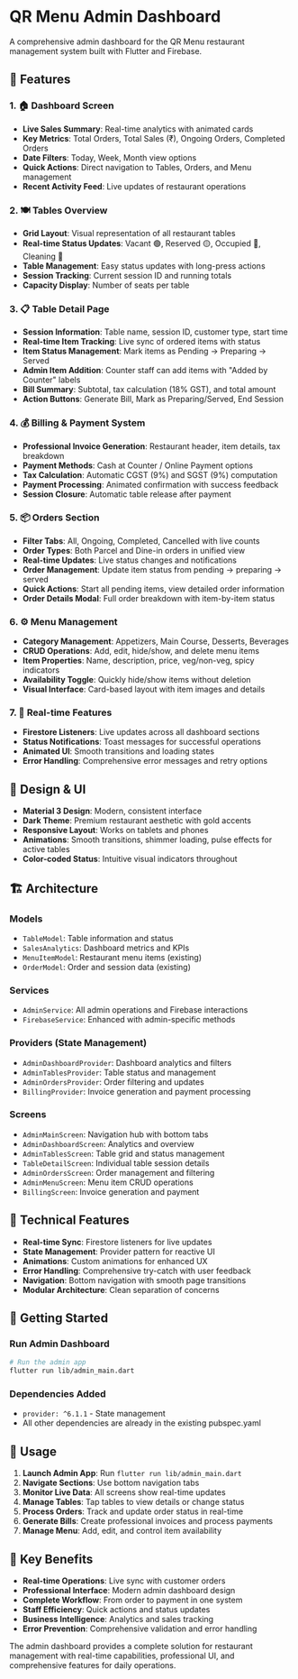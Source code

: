 # QR Menu Admin Dashboard

A comprehensive admin dashboard for the QR Menu restaurant management system built with Flutter and Firebase.

## 🚀 Features

### 1. 🏠 Dashboard Screen
- **Live Sales Summary**: Real-time analytics with animated cards
- **Key Metrics**: Total Orders, Total Sales (₹), Ongoing Orders, Completed Orders
- **Date Filters**: Today, Week, Month view options
- **Quick Actions**: Direct navigation to Tables, Orders, and Menu management
- **Recent Activity Feed**: Live updates of restaurant operations

### 2. 🍽️ Tables Overview
- **Grid Layout**: Visual representation of all restaurant tables
- **Real-time Status Updates**: Vacant 🟢, Reserved 🟡, Occupied 🔴, Cleaning 🔵
- **Table Management**: Easy status updates with long-press actions
- **Session Tracking**: Current session ID and running totals
- **Capacity Display**: Number of seats per table

### 3. 📋 Table Detail Page
- **Session Information**: Table name, session ID, customer type, start time
- **Real-time Item Tracking**: Live sync of ordered items with status
- **Item Status Management**: Mark items as Pending → Preparing → Served
- **Admin Item Addition**: Counter staff can add items with "Added by Counter" labels
- **Bill Summary**: Subtotal, tax calculation (18% GST), and total amount
- **Action Buttons**: Generate Bill, Mark as Preparing/Served, End Session

### 4. 💰 Billing & Payment System
- **Professional Invoice Generation**: Restaurant header, item details, tax breakdown
- **Payment Methods**: Cash at Counter / Online Payment options
- **Tax Calculation**: Automatic CGST (9%) and SGST (9%) computation
- **Payment Processing**: Animated confirmation with success feedback
- **Session Closure**: Automatic table release after payment

### 5. 📦 Orders Section
- **Filter Tabs**: All, Ongoing, Completed, Cancelled with live counts
- **Order Types**: Both Parcel and Dine-in orders in unified view
- **Real-time Updates**: Live status changes and notifications
- **Order Management**: Update item status from pending → preparing → served
- **Quick Actions**: Start all pending items, view detailed order information
- **Order Details Modal**: Full order breakdown with item-by-item status

### 6. ⚙️ Menu Management
- **Category Management**: Appetizers, Main Course, Desserts, Beverages
- **CRUD Operations**: Add, edit, hide/show, and delete menu items
- **Item Properties**: Name, description, price, veg/non-veg, spicy indicators
- **Availability Toggle**: Quickly hide/show items without deletion
- **Visual Interface**: Card-based layout with item images and details

### 7. 🔔 Real-time Features
- **Firestore Listeners**: Live updates across all dashboard sections
- **Status Notifications**: Toast messages for successful operations
- **Animated UI**: Smooth transitions and loading states
- **Error Handling**: Comprehensive error messages and retry options

## 🎨 Design & UI
- **Material 3 Design**: Modern, consistent interface
- **Dark Theme**: Premium restaurant aesthetic with gold accents
- **Responsive Layout**: Works on tablets and phones
- **Animations**: Smooth transitions, shimmer loading, pulse effects for active tables
- **Color-coded Status**: Intuitive visual indicators throughout

## 🏗️ Architecture

### Models
- `TableModel`: Table information and status
- `SalesAnalytics`: Dashboard metrics and KPIs
- `MenuItemModel`: Restaurant menu items (existing)
- `OrderModel`: Order and session data (existing)

### Services
- `AdminService`: All admin operations and Firebase interactions
- `FirebaseService`: Enhanced with admin-specific methods

### Providers (State Management)
- `AdminDashboardProvider`: Dashboard analytics and filters
- `AdminTablesProvider`: Table status and management
- `AdminOrdersProvider`: Order filtering and updates
- `BillingProvider`: Invoice generation and payment processing

### Screens
- `AdminMainScreen`: Navigation hub with bottom tabs
- `AdminDashboardScreen`: Analytics and overview
- `AdminTablesScreen`: Table grid and status management
- `TableDetailScreen`: Individual table session details
- `AdminOrdersScreen`: Order management and filtering
- `AdminMenuScreen`: Menu item CRUD operations
- `BillingScreen`: Invoice generation and payment

## 🔧 Technical Features
- **Real-time Sync**: Firestore listeners for live updates
- **State Management**: Provider pattern for reactive UI
- **Animations**: Custom animations for enhanced UX
- **Error Handling**: Comprehensive try-catch with user feedback
- **Navigation**: Bottom navigation with smooth page transitions
- **Modular Architecture**: Clean separation of concerns

## 🚀 Getting Started

### Run Admin Dashboard
```bash
# Run the admin app
flutter run lib/admin_main.dart
```

### Dependencies Added
- `provider: ^6.1.1` - State management
- All other dependencies are already in the existing pubspec.yaml

## 📱 Usage

1. **Launch Admin App**: Run `flutter run lib/admin_main.dart`
2. **Navigate Sections**: Use bottom navigation tabs
3. **Monitor Live Data**: All screens show real-time updates
4. **Manage Tables**: Tap tables to view details or change status
5. **Process Orders**: Track and update order status in real-time
6. **Generate Bills**: Create professional invoices and process payments
7. **Manage Menu**: Add, edit, and control item availability

## 🎯 Key Benefits

- **Real-time Operations**: Live sync with customer orders
- **Professional Interface**: Modern admin dashboard design
- **Complete Workflow**: From order to payment in one system
- **Staff Efficiency**: Quick actions and status updates
- **Business Intelligence**: Analytics and sales tracking
- **Error Prevention**: Comprehensive validation and error handling

The admin dashboard provides a complete solution for restaurant management with real-time capabilities, professional UI, and comprehensive features for daily operations.